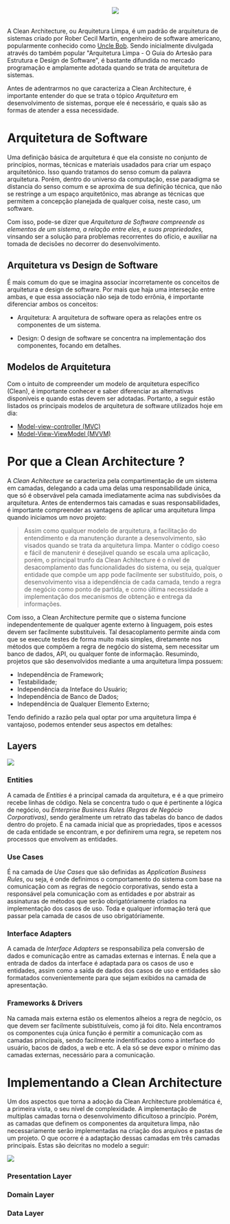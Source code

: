 <div align="center">
  <img src="https://user-images.githubusercontent.com/61476935/210269491-dbdd0597-4227-4969-bd84-b72ba65cdf4a.png">
</div>
<br>

A Clean Architecture, ou Arquitetura Limpa, é um padrão de arquitetura de sistemas criado por Rober Cecil Martin, engenheiro de software americano, popularmente conhecido como [Uncle Bob](https://www.google.com/search?gs_ssp=eJzj4tbP1TcwNKoyyk5PMmD04izNS85JVUjKTwIAVZAHQg&q=uncle+bob&rlz=1C1ASUM_enBR992BR992&oq=Uncle+Bob&aqs=chrome.1.69i57j46i512j0i512l8.3321j0j7&sourceid=chrome&ie=UTF-8). Sendo inicialmente divulgada através do também popular "Arquitetura Limpa - O Guia do Artesão para Estrutura e Design de Software", é bastante difundida no mercado programação e amplamente adotada quando se trata de arquitetura de sistemas.

Antes de adentrarmos no que caracteriza a Clean Architecture, é importante entender do que se trata o tópico <i>Arquitetura</i> em desenvolvimento de sistemas, porque ele é necessário, e quais são as formas de atender a essa necessidade.

# Arquitetura de Software

Uma definição básica de arquitetura é que ela consiste no conjunto de princípios, normas, técnicas e materiais usadados para criar um espaço arquitetônico. Isso quando tratamos do senso comum da palavra arquitetura. Porém, dentro do universo da computação, esse paradigma se distancia do senso comum e se aproxima de sua definição técnica, que não se restringe a um espaço arquitetônico, mas abrange as técnicas que permitem a concepção planejada de qualquer coisa, neste caso, um software.

Com isso, pode-se dizer que <i>Arquitetura de Software compreende os elementos de um sistema, a relação entre eles, e suas propriedades,</i> vinsando ser a solução para problemas recorrentes do ofício, e auxiliar na tomada de decisões no decorrer do desenvolvimento.

## Arquitetura vs Design de Software

É mais comum do que se imagina associar incorretamente os conceitos de arquitetura e design de software. Por mais que haja uma interseção entre ambas, e que essa associação não seja de todo errônia, é importante diferenciar ambos os conceitos:

- Arquitetura: A arquitetura de software opera as relações entre os componentes de um sistema.

- Design: O design de software se concentra na implementação dos componentes, focando em detalhes. 

## Modelos de Arquitetura

Com o intuito de compreender um modelo de arquitetura específico (Clean), é importante conhecer e saber diferenciar as alternativas disponíveis e quando estas devem ser adotadas. Portanto, a seguir estão listados os principais modelos de arquitetura de software utilizados hoje em dia:

- [Model-view-controller (MVC)]()
- [Model-View-ViewModel (MVVM)]()

<!-- ## Model-view-controller (MVC)

Sendo um dos padrões de arquitetura mais populares, o MVC foi introduzido como um possível padrão em 1979 por Trygve Reenskaug, cinetista da computação norueguês. O modelo consiste em separar a aplicação em três camadas independentes: o Model, view e controller, o que permite dissociar a UI das regras de negócio do sistema, o que foi bastante inovador no periodo citado. Além disso, o MVC permite a reutilização de código, uma melhor compreensão e manutenção, e facilita a criação de multiplas interfaces, o que é bastante difundido na stack front-end. O trecho a seguir auxilia no entendimento de cada camada:

<img align="left" style="width: 300px;" src="https://user-images.githubusercontent.com/61476935/210247819-ce99b554-9b11-4032-b4cc-111d14810090.png">

### View

Responsável por conter a interface e tudo o que a compõe. É a partir da view que interação com as demais camadas se inicia e é nela que se encontra os arquivos de template, estilo e etc.

### Controller

Responsável por controllar a interação entre Model e View, recebendo as requisições do usuário (disparadas pela interface) e acessar os models para obter uma resposta concisa.

### Model

Responsável pelo acesso e manipulação de dados da aplicação. É no model que se concentram os métodos reponsáveis por consultar o banco de dados ou por acessar os endpoits de uma API integrada.

Além dos elementos que nomeiam o modelo, também é comum encontrar um quarto conceito: o <i>Router</i>. Este sendo o responsável por associar determinado método da camada de controle a um endereço (rota) do sistema. 

## Model-View-ViewModel (MVVM)

O padrão Model View ViewModel foi pensado pelo Arquiteto de Software John Gossman e a equipe da Microsoft em 2005, tendo como base o MVC e o MVP, com o intuito de possibilitar o <i>Data Binding (compartilhamento estavél e síncrono de informações entre uma fonte e um receptor ou entre duas fontes de dados)</i> junto ao Microsoft Silverlight, usado no desenvolvimento de navegadores e plug-ins. Sua criação também foi creditada à necessidade de dividir sistemas em camadas especializadas em determinadas funções, sendo essas camadas:

<img align="left" style="width: 350px;" src="https://user-images.githubusercontent.com/61476935/210266105-c4669697-15ef-493e-a86d-5fb81c2d8340.png">

### View

Assim como no MVC, a View se reponsabiliza por renderizar as informações obtidas das demais camadas, sendo essencialmente ignorante com relação a forma com que essas informações foram obtidas, se importanto apanas com o formato no qual precisa exibir as informações e com as demais rotinas associadas com a experiência do usuário, como atualizações de estado.

### ViewModel 

A ViewModel por sua vez, tem como intuito disponibilizar uma lógica de apresentação para a View e gerenciar seus de estados através de comandos e Data Binding, sendo a responsável por criar a ponte entre interface e data source, já que ambas não possuem conhecimento uma da outra. Além disso, pode ser função da ViewModel validar o fluxo de dados e garantir a consistência das informções exibidas e enviadas.

### Model

O papel do Model é encapsular a regra de negócio responsável por obter as informações de um outro serviço, seja uma API, banco de dados e etc. É responsabilidade do Model validar as informações obtidas das ações do usuário de acordo com a regra de negócio que atende ou é atendida pela aplicação em questão.

É bastante comum encontrar o padrão MVVM em ambientes Mobile, como Swift, Java, Dart e entre outros, visto que ele é implicitamente recomendado para projetos cujo foco está em desenvolver a interface tendo a regra de negócio como base. Além disso, cabe citar o [Observable Patters](https://www.devmedia.com.br/design-patterns-observer/16875) como referência para gerenciamento de estados em uma arquitetura MVVM; este que está diretamente associado a programação reativa, que por sua vez está muito presente da construção de interfaces de usuário em geral.   

## Microservices (microsserviços)

## Pipes-and-filters (PF)

## Peer-to-Peer (P2P)

## Service-Oriented Architecture (SOA)

## Publish-Subscribe (Pub/Sub)

## Client-server (cliente-servidor)

## Layers (Camadas) -->

# Por que a Clean Architecture ?

A <i>Clean Achitecture</i> se caracteriza pela compartimentação de um sistema em camadas, delegando a cada uma delas uma responsabilidade única, que só é observável pela camada imediatamente acima nas subdivisões da arquitetura. Antes de entendermos tais camadas e suas responsabilidades, é importante compreender as vantagens de aplicar uma arquitetura limpa quando iniciamos um novo projeto:

>Assim como qualquer modelo de arquitetura, a facilitação do entendimento e da manutenção durante a desenvolvimento, são visados quando se trata da arquitetura limpa. Manter o código coeso e fácil de manutenir é desejável quando se escala uma aplicação, porém, o principal trunfo da Clean Achitecture é o nível de desacomplamento das funcionalidades do sistema, ou seja, qualquer entidade que compõe um app pode facilmente ser substituído, pois, o desenvolvimento visa a idependência de cada camada, tendo a regra de negócio como ponto de partida, e como última necessidade a implementação dos mecanismos de obtenção e entrega da informações.

Com isso, a Clean Architecture permite que o sistema funcione independentemente de qualquer agente externo à linguagem, pois estes devem ser facilmente substituíveis. Tal desacoplamento permite ainda com que se execute testes de forma muito mais simples, diretamente nos métodos que compõem a regra de negócio do sistema, sem necessitar um banco de dados, API, ou qualquer fonte de informação. Resumindo, projetos que são desenvolvidos mediante a uma arquitetura limpa possuem:

- Independência de Framework;
- Testabilidade;
- Independência da Inteface do Usuário;
- Independência de Banco de Dados;
- Independência de Qualquer Elemento Externo;

Tendo definido a razão pela qual optar por uma arquitetura limpa é vantajoso, podemos entender seus aspectos em detalhes:

## Layers

<img src="https://user-images.githubusercontent.com/61476935/210369798-adbbebda-92c7-4d20-8f8a-2e096d4b5d67.png">

### Entities

A camada de <i>Entities</i> é a principal camada da arquitetura, e é a que primeiro recebe linhas de código. Nela se concentra tudo o que é pertinente a lógica de negócio, ou <i>Enterprise Business Rules (Regras de Negócio Corporativas)</i>, sendo geralmente um retrato das tabelas do banco de dados dentro do projeto. É na camada inicial que as propriedades, tipos e acessos de cada entidade se encontram, e por definirem uma regra, se repetem nos processos que envolvem as entidades.

### Use Cases

É na camada de <i>Use Cases</i> que são definidas as <i>Application Business Rules</i>, ou seja, é onde definimos o comportamento do sistema com base na comunicação com as regras de negócio corporativas, sendo esta a responsável pela comunicação com as entidades e por abstrair as assinaturas de métodos que serão obrigatóriamente criados na implementação dos casos de uso. Toda e qualquer informação terá que passar pela camada de casos de uso obrigatóriamente.

### Interface Adapters

A camada de <i>Interface Adapters</i> se responsabiliza pela conversão de dados e comunicação entre as camadas externas e internas. É nela que a entrada de dados da interface é adaptada para os casos de uso e entidades, assim como a saída de dados dos casos de uso e entidades são formatados convenientemente para que sejam exibidos na camada de apresentação.

### Frameworks & Drivers

Na camada mais externa estão os elementos alheios a regra de negócio, os que devem ser facilmente subistituíveis, como já foi dito. Nela encontramos os componentes cuja única função é permitir a comunicação com as camadas principais, sendo facilmente indentificados como a interface do usuário, bacos de dados, a web e etc. A ela só se deve expor o mínimo das camadas externas, necessário para a comunicação.

# Implementando a Clean Architecture

Um dos aspectos que torna a adoção da Clean Architecture problemática é, a primeira vista, o seu nível de complexidade. A implementação de multiplas camadas torna o desenvolvimento dificultoso a princípio. Porém, as camadas que definem os componentes da arquitetura limpa, não necessariamente serão implementadas na criação dos arquivos e pastas de um projeto. O que ocorre é a adaptação dessas camadas em três camadas principais. Estas são deicritas no modelo a seguir:

<img src="https://user-images.githubusercontent.com/61476935/210393071-dfaef068-1ba2-4f61-9a0b-4170850c010f.png">

### Presentation Layer



### Domain Layer

### Data Layer
